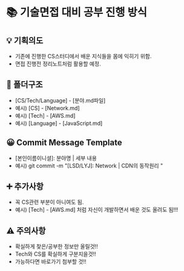 # 📚 기술면접 대비 공부 진행 방식

## 💡 기획의도

- 기존에 진행한 CS스터디에서 배운 지식들을 몸에 익히기 위함.
- 면접 진행전 정리노트처럼 활용할 예정.

## 📂 폴더구조

- [CS/Tech/Language] - [분야.md파일]
- 예시) [CS] - [Network.md]
- 예시) [Tech] - [AWS.md]
- 예시) [Language] - [JavaScript.md]

## 😀 Commit Message Template

- [본인이름이니셜]: 분야명 | 세부 내용
- 예시) git commit -m "[LSD/LYJ]: Network | CDN의 동작원리 "

## ➕ 추가사항

- 꼭 CS관련 부분이 아니여도 됨.
- 예시) [Tech] - [AWS.md] 처럼 자신이 개발하면서 배운 것도 올려도 됨!!!

## ⚠️ 주의사항

- 확실하게 찾은/공부한 정보만 올릴것!!
- Tech와 CS를 확실하게 구분지을것!!
- 가능하다면 바로가기 첨부할 것!!
